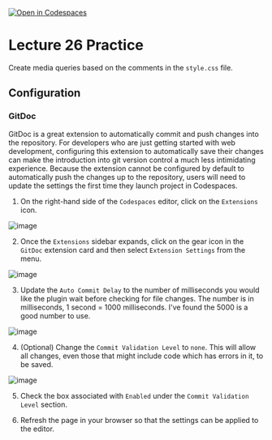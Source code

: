 [![Open in Codespaces](https://classroom.github.com/assets/launch-codespace-7f7980b617ed060a017424585567c406b6ee15c891e84e1186181d67ecf80aa0.svg)](https://classroom.github.com/open-in-codespaces?assignment_repo_id=14842671)
# Lecture 26 Practice

Create media queries based on the comments in the `style.css` file.

## Configuration

### GitDoc

GitDoc is a great extension to automatically commit and push changes into the repository. For developers who are just getting started with web development, configuring this extension to automatically save their changes can make the introduction into git version control a much less intimidating experience. Because the extension cannot be configured by default to automatically push the changes up to the repository, users will need to update the settings the first time they launch project in Codespaces.

1. On the right-hand side of the `Codespaces` editor, click on the `Extensions` icon.

![image](.assets/extensionIcon.jpg) 

2. Once the `Extensions` sidebar expands, click on the gear icon in the `GitDoc` extension card and then select `Extension Settings` from the menu.

![image](.assets/extensionSettingClick.jpg)

3. Update the `Auto Commit Delay` to the number of milliseconds you would like the plugin wait before checking for file changes. The number is in milliseconds, 1 second = 1000 milliseconds. I've found the 5000 is a good number to use.

![image](.assets/autoCommitDelay.jpg) 

4. (Optional) Change the `Commit Validation Level` to `none`. This will allow all changes, even those that might include code which has errors in it, to be saved.

![image](.assets/commitValidation.jpg) 

5. Check the box associated with `Enabled` under the `Commit Validation Level` section.

6. Refresh the page in your browser so that the settings can be applied to the editor.
